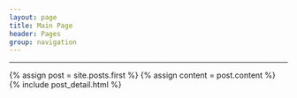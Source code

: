 ```yaml
---
layout: page
title: Main Page
header: Pages
group: navigation
---
```


---

<div class="blog-index">  
  {% assign post = site.posts.first %}
  {% assign content = post.content %}
  {% include post_detail.html %}
</div>
